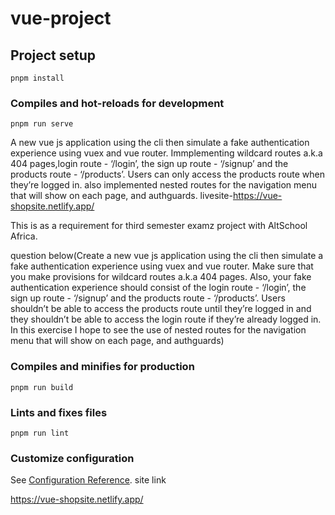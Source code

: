 # vue-project

## Project setup
```
pnpm install
```

### Compiles and hot-reloads for development
```
pnpm run serve
```
A new vue js application using the cli then simulate a fake authentication experience using vuex and vue router. Immplementing wildcard routes a.k.a 404 pages,login route - ‘/login’,  the sign up route  - ‘/signup’ and the products route - ‘/products’. Users can only access the products route when they’re logged in. also implemented nested routes for the navigation menu that will show on each page, and authguards. livesite-https://vue-shopsite.netlify.app/

This is as a requirement for third semester examz project with AltSchool Africa.


question below(Create a new vue js application using the cli then simulate a fake authentication experience using vuex and vue router. Make sure that you make provisions for wildcard routes a.k.a 404 pages. Also, your fake authentication experience should consist of the login route - ‘/login’,  the sign up route  - ‘/signup’ and the products route - ‘/products’. Users shouldn’t be able to access the products route until they’re logged in and they shouldn’t be able to access the login route if they’re already logged in. In this exercise I hope to see the use of nested routes for the navigation menu that will show on each page, and authguards)



### Compiles and minifies for production
```
pnpm run build
```

### Lints and fixes files
```
pnpm run lint
```

### Customize configuration
See [Configuration Reference](https://cli.vuejs.org/config/).
site link

https://vue-shopsite.netlify.app/
